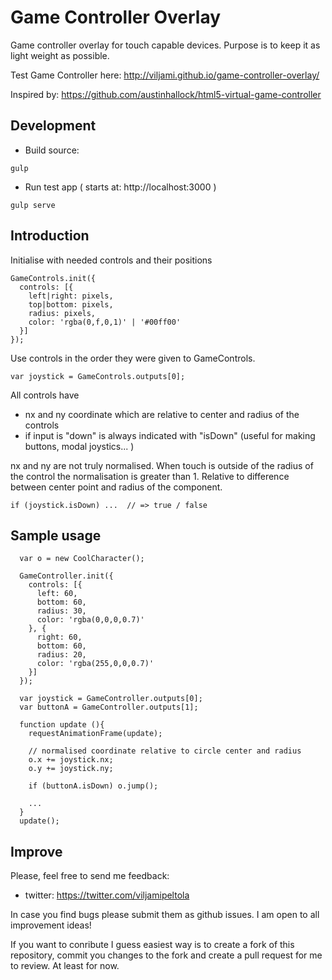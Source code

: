 # Game Controller Overlay

Game controller overlay for touch capable devices. Purpose is to keep it as light weight as possible. 

Test Game Controller here: http://viljami.github.io/game-controller-overlay/

Inspired by: https://github.com/austinhallock/html5-virtual-game-controller

## Development

  * Build source:
```
gulp
```

  * Run test app ( starts at: http://localhost:3000 )
```
gulp serve
```

## Introduction

Initialise with needed controls and their positions

```
GameControls.init({
  controls: [{
    left|right: pixels,
    top|bottom: pixels,
    radius: pixels,
    color: 'rgba(0,f,0,1)' | '#00ff00'  
  }]
});
```

Use controls in the order they were given to GameControls.

```
var joystick = GameControls.outputs[0];
```

All controls have 
  * nx and ny coordinate which are relative to center and radius of the controls
  * if input is "down" is always indicated with "isDown" (useful for making buttons, modal joystics... )

nx and ny are not truly normalised. When touch is outside of the radius of the control the normalisation is greater than 1. Relative to difference between center point and radius of the component.

```
if (joystick.isDown) ...  // => true / false
```


## Sample usage

``` 
  var o = new CoolCharacter();

  GameController.init({
    controls: [{
      left: 60,
      bottom: 60,
      radius: 30,
      color: 'rgba(0,0,0,0.7)'
    }, {
      right: 60,
      bottom: 60,
      radius: 20,
      color: 'rgba(255,0,0,0.7)'
    }]
  });

  var joystick = GameController.outputs[0];
  var buttonA = GameController.outputs[1];

  function update (){
    requestAnimationFrame(update);

    // normalised coordinate relative to circle center and radius
    o.x += joystick.nx; 
    o.y += joystick.ny;

    if (buttonA.isDown) o.jump();

    ...
  }
  update();

```

## Improve

Please, feel free to send me feedback:
  * twitter: https://twitter.com/viljamipeltola

In case you find bugs please submit them as github issues. I am open to all improvement ideas! 

If you want to conribute I guess easiest way is to create a fork of this repository, commit you changes to the fork and create a pull request for me to review. At least for now. 

